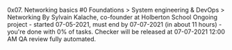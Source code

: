 0x07. Networking basics #0
 Foundations > System engineering & DevOps > Networking
 By Sylvain Kalache, co-founder at Holberton School
 Ongoing project - started 07-05-2021, must end by 07-07-2021 (in about 11 hours) - you're done with 0% of tasks.
 Checker will be released at 07-07-2021 12:00 AM
 QA review fully automated.